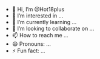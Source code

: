 - 👋 Hi, I’m @Hot18plus
- 👀 I’m interested in ...
- 🌱 I’m currently learning ...
- 💞️ I’m looking to collaborate on ...
- 📫 How to reach me ...
- 😄 Pronouns: ...
- ⚡ Fun fact: ...

<!---
Hot18plus/Hot18plus is a ✨ special ✨ repository because its `README.md` (this file) appears on your GitHub profile.
You can click the Preview link to take a look at your changes.
--->
